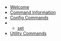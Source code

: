 
* [Welcome](/)
* [Command Information](/commands.md)
* [Config Commands](/commands/config/)
* * [set](/commands/config/set.md)
* [Utility Commands](/commands/utility/)


